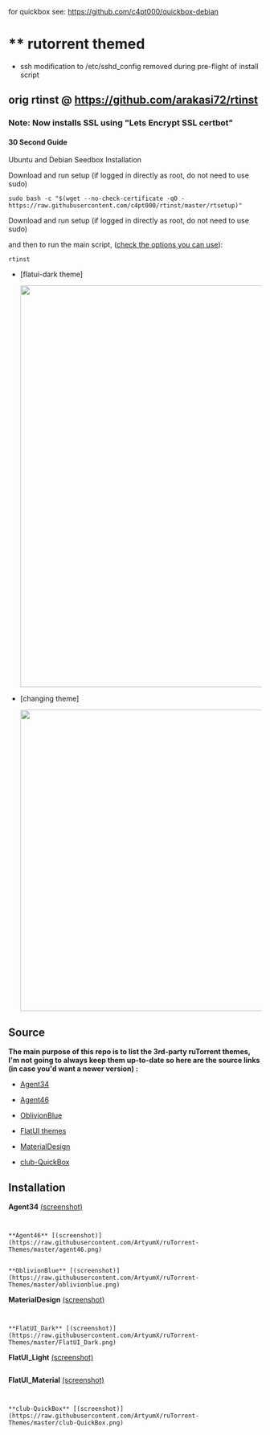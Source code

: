 for quickbox see:
https://github.com/c4pt000/quickbox-debian

# ** rutorrent themed

* ssh modification to /etc/sshd_config removed during pre-flight of install script

## orig rtinst @ https://github.com/arakasi72/rtinst

### Note: Now installs SSL using "Lets Encrypt SSL certbot"

#### 30 Second Guide

Ubuntu and Debian Seedbox Installation

Download and run setup (if logged in directly as root, do not need to use sudo)

	sudo bash -c "$(wget --no-check-certificate -qO - https://raw.githubusercontent.com/c4pt000/rtinst/master/rtsetup)"


Download and run setup (if logged in directly as root, do not need to use sudo)


and then to run the main script, ([check the options you can use](https://github.com/arakasi72/rtinst/wiki/Guide#21-main-script-options)):

	rtinst

* [flatui-dark theme] <p align="center"><img src="https://raw.githubusercontent.com/ArtyumX/ruTorrent-Themes/master/FlatUI_Dark.png" width="800"></p>


* [changing theme] <p align="center"><img src="https://raw.githubusercontent.com/wiki/Novik/ruTorrent/images/PluginTheme/theme13.png" width="600"></p>



## Source
**The main purpose of this repo is to list the 3rd-party ruTorrent themes, I'm not going to always keep them up-to-date so here are the source links (in case you'd want a newer version) :**
 
* [Agent34](https://code.google.com/p/agent34/)
 
* [Agent46](https://code.google.com/p/agent46/)
 
* [OblivionBlue](https://github.com/InAnimaTe/rutorrent-themes/tree/master/OblivionBlue)

* [FlatUI themes](https://github.com/exetico/FlatUI)

* [MaterialDesign](https://github.com/tomcdj71/ruTorrent-MaterialDesign)

* [club-QuickBox](https://github.com/QuickBox/club-QuickBox)



## Installation
 
**Agent34** [(screenshot)](https://raw.githubusercontent.com/ArtyumX/ruTorrent-Themes/master/agent34.png)
```

 
**Agent46** [(screenshot)](https://raw.githubusercontent.com/ArtyumX/ruTorrent-Themes/master/agent46.png)
```

```
 
**OblivionBlue** [(screenshot)](https://raw.githubusercontent.com/ArtyumX/ruTorrent-Themes/master/oblivionblue.png)
```

 
**MaterialDesign** [(screenshot)](https://raw.githubusercontent.com/ArtyumX/ruTorrent-Themes/master/materialdesign.jpg)
```

 
**FlatUI_Dark** [(screenshot)](https://raw.githubusercontent.com/ArtyumX/ruTorrent-Themes/master/FlatUI_Dark.png)
```

 
**FlatUI_Light** [(screenshot)](https://raw.githubusercontent.com/ArtyumX/ruTorrent-Themes/master/FlatUI_Light.png)
```

```
 
**FlatUI_Material** [(screenshot)](https://raw.githubusercontent.com/ArtyumX/ruTorrent-Themes/master/FlatUI_Material.png)
```

 
**club-QuickBox** [(screenshot)](https://raw.githubusercontent.com/ArtyumX/ruTorrent-Themes/master/club-QuickBox.png)
```


<br>
<br>
<br>


